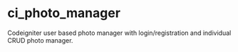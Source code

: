 ci_photo_manager
================

Codeigniter user based photo manager with login/registration and individual CRUD photo manager.